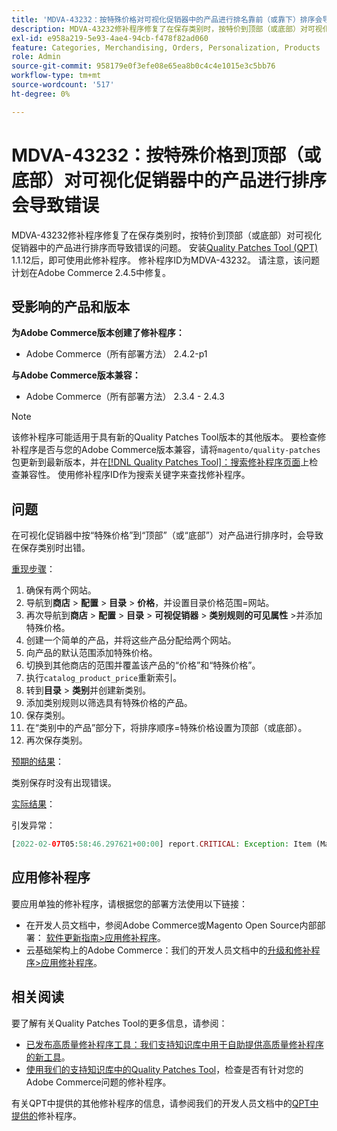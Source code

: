 ```yaml
---
title: 'MDVA-43232：按特殊价格对可视化促销器中的产品进行排名靠前（或靠下）排序会导致错误'
description: MDVA-43232修补程序修复了在保存类别时，按特价到顶部（或底部）对可视化促销器中的产品进行排序而导致错误的问题。 安装[Quality Patches Tool (QPT)](/help/announcements/adobe-commerce-announcements/magento-quality-patches-released-new-tool-to-self-serve-quality-patches.md) 1.1.12后，即可使用此修补程序。 修补程序ID为MDVA-43232。 请注意，该问题计划在Adobe Commerce 2.4.5中修复。
exl-id: e958a219-5e93-4ae4-94cb-f478f82ad060
feature: Categories, Merchandising, Orders, Personalization, Products
role: Admin
source-git-commit: 958179e0f3efe08e65ea8b0c4c4e1015e3c5bb76
workflow-type: tm+mt
source-wordcount: '517'
ht-degree: 0%

---
```


# MDVA-43232：按特殊价格到顶部（或底部）对可视化促销器中的产品进行排序会导致错误

MDVA-43232修补程序修复了在保存类别时，按特价到顶部（或底部）对可视化促销器中的产品进行排序而导致错误的问题。 安装[Quality Patches Tool (QPT)](/help/announcements/adobe-commerce-announcements/magento-quality-patches-released-new-tool-to-self-serve-quality-patches.md) 1.1.12后，即可使用此修补程序。 修补程序ID为MDVA-43232。 请注意，该问题计划在Adobe Commerce 2.4.5中修复。

## 受影响的产品和版本

**为Adobe Commerce版本创建了修补程序：**

* Adobe Commerce（所有部署方法） 2.4.2-p1

**与Adobe Commerce版本兼容：**

* Adobe Commerce（所有部署方法） 2.3.4 - 2.4.3

>[!NOTE]
>
>该修补程序可能适用于具有新的Quality Patches Tool版本的其他版本。 要检查修补程序是否与您的Adobe Commerce版本兼容，请将`magento/quality-patches`包更新到最新版本，并在[[!DNL Quality Patches Tool]：搜索修补程序页面](https://devdocs.magento.com/quality-patches/tool.html#patch-grid)上检查兼容性。 使用修补程序ID作为搜索关键字来查找修补程序。

## 问题

在可视化促销器中按“特殊价格”到“顶部”（或“底部”）对产品进行排序时，会导致在保存类别时出错。

<u>重现步骤</u>：

1. 确保有两个网站。
1. 导航到&#x200B;**商店** > **配置** > **目录** > **价格**，并设置目录价格范围=网站。
1. 再次导航到&#x200B;**商店** > **配置** > **目录** > **可视促销器** > **类别规则的可见属性** >并添加特殊价格。
1. 创建一个简单的产品，并将这些产品分配给两个网站。
1. 向产品的默认范围添加特殊价格。
1. 切换到其他商店的范围并覆盖该产品的“价格”和“特殊价格”。
1. 执行`catalog_product_price`重新索引。
1. 转到&#x200B;**目录** > **类别**&#x200B;并创建新类别。
1. 添加类别规则以筛选具有特殊价格的产品。
1. 保存类别。
1. 在“类别中的产品”部分下，将排序顺序=特殊价格设置为顶部（或底部）。
1. 再次保存类别。

<u>预期的结果</u>：

类别保存时没有出现错误。

<u>实际结果</u>：

引发异常：

```php
[2022-02-07T05:58:46.297621+00:00] report.CRITICAL: Exception: Item (Magento\Catalog\Model\Product\Interceptor) with the same ID "1" already exists. in /lib/internal/Magento/Framework/Data/Collection.php:407
```

## 应用修补程序

要应用单独的修补程序，请根据您的部署方法使用以下链接：

* 在开发人员文档中，参阅Adobe Commerce或Magento Open Source内部部署： [软件更新指南>应用修补程序](https://devdocs.magento.com/guides/v2.4/comp-mgr/patching/mqp.html)。
* 云基础架构上的Adobe Commerce：我们的开发人员文档中的[升级和修补程序>应用修补程序](https://devdocs.magento.com/cloud/project/project-patch.html)。

## 相关阅读

要了解有关Quality Patches Tool的更多信息，请参阅：

* [已发布高质量修补程序工具：我们支持知识库中用于自助提供高质量修补程序的新工具](/help/announcements/adobe-commerce-announcements/magento-quality-patches-released-new-tool-to-self-serve-quality-patches.md)。
* [使用我们的支持知识库中的Quality Patches Tool](/help/support-tools/patches-available-in-qpt-tool/check-patch-for-magento-issue-with-magento-quality-patches.md)，检查是否有针对您的Adobe Commerce问题的修补程序。

有关QPT中提供的其他修补程序的信息，请参阅我们的开发人员文档中的[QPT中提供的](https://devdocs.magento.com/quality-patches/tool.html#patch-grid)修补程序。
